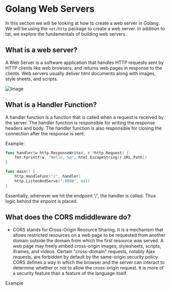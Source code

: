 # Golang Web Servers

In this section we will be looking at how to create a web server in Golang. We will be using the `net/http` package to create a web server. In addition to tat, we explore the fundamentals of building web servers.

## What is a web server?

A Web Server is a software application that handles HTTP requests sent by HTTP clients like web browsers, and returns web pages in response to the clients. Web servers usually deliver html documents along with images, style sheets, and scripts.

![Image](Image)

## What is a Handler Function?

A handler function is a function that is called when a request is received by the server. The handler function is responsible for writing the response headers and body. The handler function is also responsible for closing the connection after the response is sent.

Example:

```go
func handler(w http.ResponseWriter, r *http.Request) {
    fmt.Fprintf(w, "Hello, %q", html.EscapeString(r.URL.Path))
}

func main() {
    http.HandleFunc("/", handler)
    http.ListenAndServe(":8080", nil)
}
```

Essentially, whenever we hit the endpoint '/', the handler is called. Thus logic behind the enpoint is placed. 

## What does the CORS mdiddleware do?

- CORS stands for Cross-Origin Resource Sharing. It is a mechanism that allows restricted resources on a web page to be requested from another domain outside the domain from which the first resource was served. A web page may freely embed cross-origin images, stylesheets, scripts, iframes, and videos. Certain "cross-domain" requests, notably Ajax requests, are forbidden by default by the same-origin security policy. CORS defines a way in which the browser and the server can interact to determine whether or not to allow the cross-origin request. It is more of a security feature than a feature of the language itself.

Example
    
```go

```